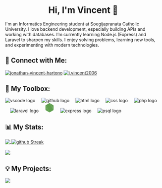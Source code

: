 <h1 align="center">Hi, I'm Vincent 👋</h1>
<p align="left">
  I'm an Informatics Engineering student at Soegijapranata Catholic University.
  I love backend development, especially building APIs and working with databases.
  I’m currently learning Node.js (Express) and Laravel to sharpen my skills.
  I enjoy solving problems, learning new tools, and experimenting with modern technologies.
</p>

<h2 align="left">🔗 Connect with Me:</h3>
<p align="left">
<a href="https://linkedin.com/in/jonathan-vincent-hartono" target="blank"><img align="center" src="https://raw.githubusercontent.com/rahuldkjain/github-profile-readme-generator/master/src/images/icons/Social/linked-in-alt.svg" alt="jonathan-vincent-hartono" height="30" width="40" /></a>
<a href="https://instagram.com/j.vincent2006" target="blank"><img align="center" src="https://raw.githubusercontent.com/rahuldkjain/github-profile-readme-generator/master/src/images/icons/Social/instagram.svg" alt="j.vincent2006" height="30" width="40" /></a>
</p>

<h2 align="left">🧰 My Toolbox:</h3>
<div align="left">
  <img src="https://cdn.jsdelivr.net/gh/devicons/devicon/icons/vscode/vscode-original.svg" height="30" alt="vscode logo"  />
  <img width="12" />
  <img src="https://github.com/CyrisXD/CyrisXD/raw/master/assets/Github.png" height="30" alt="github logo" />
  <img width="12" />
  <img src="https://cdn.jsdelivr.net/gh/devicons/devicon/icons/html5/html5-original.svg" height="30" alt="html logo"  />
  <img width="12" />
  <img src="https://cdn.jsdelivr.net/gh/devicons/devicon/icons/css3/css3-original.svg" height="30" alt="css logo"  />
  <img width="12" />
  <img src="https://cdn.jsdelivr.net/gh/devicons/devicon/icons/php/php-original.svg" height="30" alt="php logo"  />
  <img width="12" />
  <img src="https://cdn.jsdelivr.net/gh/devicons/devicon/icons/laravel/laravel-original.svg" height="30" alt="laravel logo"  />
  <img width="12" />
  <img src="https://raw.githubusercontent.com/devicons/devicon/1119b9f84c0290e0f0b38982099a2bd027a48bf1/icons/nodejs/nodejs-plain.svg" height="30" alt="node js logo"  />
  <img width="12" />
  <img src="https://github.com/CyrisXD/CyrisXD/raw/master/assets/ExpressJS.png" height="30" alt="express logo"  />
  <img width="12" />
  <img src="https://cdn.jsdelivr.net/gh/devicons/devicon/icons/postgresql/postgresql-original.svg" height="30" alt="psql logo"  />
  <img width="12" />
</div>

<h2 align="left">📊 My Stats:</h3>
<a href="https://github.com/anuraghazra/github-readme-stats">
  <img height=200 align="center" src="https://github-readme-stats.vercel.app/api?username=vinhartz06&theme=tokyonight&show_icons=true" />
</a>
<a href="https://github.com/anuraghazra/convoychat">
  <img height=200 align="center" src="https://github-readme-streak-stats.herokuapp.com?user=vinhartz06&theme=tokyonight" alt="github Streak" />
</a>
<br><br>
<img src="https://github-readme-stats.vercel.app/api/top-langs/?username=vinhartz06&theme=tokyonight&layout=donut" />

<h2 align="left">💡 My Projects:</h3>
<img src="https://github-readme-stats.vercel.app/api/pin/?username=vinhartz06&repo=s2c&theme=tokyonight" />

